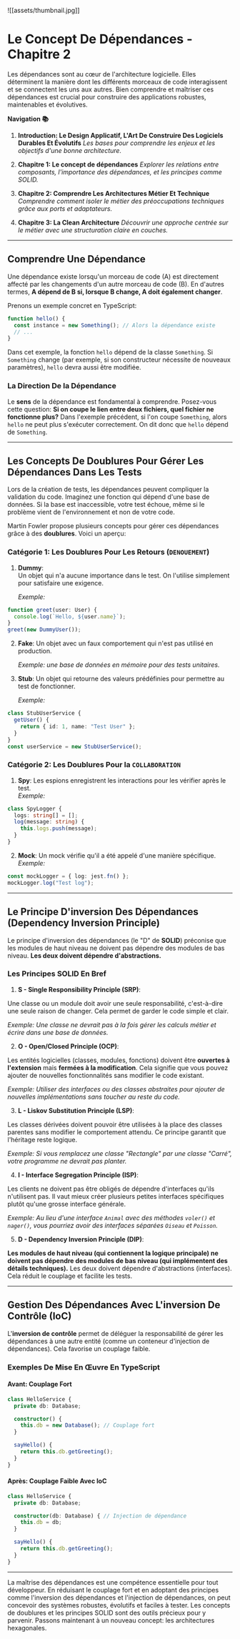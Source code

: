 ![[assets/thumbnail.jpg]]

# Le Concept De Dépendances - Chapitre 2

Les dépendances sont au cœur de l'architecture logicielle. Elles déterminent la manière dont les différents morceaux de code interagissent et se connectent les uns aux autres. Bien comprendre et maîtriser ces dépendances est crucial pour construire des applications robustes, maintenables et évolutives.

**Navigation 📚**

1. **Introduction: Le Design Applicatif, L'Art De Construire Des Logiciels Durables Et Évolutifs**
	 *Les bases pour comprendre les enjeux et les objectifs d'une bonne architecture.*

2. **Chapitre 1: Le concept de dépendances**
	 *Explorer les relations entre composants, l'importance des dépendances, et les principes comme SOLID.*

3. **Chapitre 2: Comprendre Les Architectures Métier Et Technique**
	 *Comprendre comment isoler le métier des préoccupations techniques grâce aux ports et adaptateurs.*

4. **Chapitre 3: La Clean Architecture**
	 *Découvrir une approche centrée sur le métier avec une structuration claire en couches.*

---

## Comprendre Une Dépendance

Une dépendance existe lorsqu'un morceau de code (A) est directement affecté par les changements d'un autre morceau de code (B). En d'autres termes, **A dépend de B si, lorsque B change, A doit également changer**.

Prenons un exemple concret en TypeScript:

```ts
function hello() {
  const instance = new Something(); // Alors la dépendance existe
  // ...
}
```

Dans cet exemple, la fonction `hello` dépend de la classe `Something`. Si `Something` change (par exemple, si son constructeur nécessite de nouveaux paramètres), `hello` devra aussi être modifiée.

### La Direction De la Dépendance

Le **sens** de la dépendance est fondamental à comprendre. Posez-vous cette question: **Si on coupe le lien entre deux fichiers, quel fichier ne fonctionne plus?** Dans l'exemple précédent, si l'on coupe `Something`, alors `hello` ne peut plus s'exécuter correctement. On dit donc que `hello` dépend de `Something`.

---

## Les Concepts De Doublures Pour Gérer Les Dépendances Dans Les Tests

Lors de la création de tests, les dépendances peuvent compliquer la validation du code. Imaginez une fonction qui dépend d'une base de données. Si la base est inaccessible, votre test échoue, même si le problème vient de l'environnement et non de votre code.

Martin Fowler propose plusieurs concepts pour gérer ces dépendances grâce à des **doublures**. Voici un aperçu:

### Catégorie 1: Les Doublures Pour Les Retours (`DENOUEMENT`)

1. **Dummy**:<br/>
	 Un objet qui n'a aucune importance dans le test. On l'utilise simplement pour satisfaire une exigence.<br/>

	 *Exemple:*

```ts
function greet(user: User) {
  console.log(`Hello, ${user.name}`);
}
greet(new DummyUser());
```

2. **Fake**:
	 Un objet avec un faux comportement qui n'est pas utilisé en production.<br/>

	 *Exemple: une base de données en mémoire pour des tests unitaires.*

3. **Stub**:
	 Un objet qui retourne des valeurs prédéfinies pour permettre au test de fonctionner.<br/>

	 *Exemple:*

```ts
class StubUserService {
  getUser() {
    return { id: 1, name: "Test User" };
  }
}
const userService = new StubUserService();
```

### Catégorie 2: Les Doublures Pour la `COLLABORATION`

1. **Spy**:
	 Les espions enregistrent les interactions pour les vérifier après le test.<br/>
	 *Exemple:*

```ts
class SpyLogger {
  logs: string[] = [];
  log(message: string) {
    this.logs.push(message);
  }
}
```

2. **Mock**:
	 Un mock vérifie qu'il a été appelé d'une manière spécifique.<br/>
	 *Exemple:*

```ts
const mockLogger = { log: jest.fn() };
mockLogger.log("Test log");
```

---

## Le Principe D'inversion Des Dépendances (Dependency Inversion Principle)

Le principe d'inversion des dépendances (le "D" de **SOLID**) préconise que les modules de haut niveau ne doivent pas dépendre des modules de bas niveau. **Les deux doivent dépendre d'abstractions.**

### Les Principes SOLID En Bref

1. **S - Single Responsibility Principle (SRP)**:

Une classe ou un module doit avoir une seule responsabilité, c'est-à-dire une seule raison de changer. Cela permet de garder le code simple et clair.

*Exemple: Une classe ne devrait pas à la fois gérer les calculs métier et écrire dans une base de données.*

2. **O - Open/Closed Principle (OCP)**:

Les entités logicielles (classes, modules, fonctions) doivent être **ouvertes à l'extension** mais **fermées à la modification**. Cela signifie que vous pouvez ajouter de nouvelles fonctionnalités sans modifier le code existant.

*Exemple: Utiliser des interfaces ou des classes abstraites pour ajouter de nouvelles implémentations sans toucher au reste du code.*

3. **L - Liskov Substitution Principle (LSP)**:

Les classes dérivées doivent pouvoir être utilisées à la place des classes parentes sans modifier le comportement attendu. Ce principe garantit que l'héritage reste logique.

*Exemple: Si vous remplacez une classe "Rectangle" par une classe "Carré", votre programme ne devrait pas planter.*

4. **I - Interface Segregation Principle (ISP)**:

Les clients ne doivent pas être obligés de dépendre d'interfaces qu'ils n'utilisent pas. Il vaut mieux créer plusieurs petites interfaces spécifiques plutôt qu'une grosse interface générale.

*Exemple: Au lieu d'une interface `Animal` avec des méthodes `voler()` et `nager()`, vous pourriez avoir des interfaces séparées `Oiseau` et `Poisson`.*

5. **D - Dependency Inversion Principle (DIP)**:

**Les modules de haut niveau (qui contiennent la logique principale) ne doivent pas dépendre des modules de bas niveau (qui implémentent des détails techniques).** Les deux doivent dépendre d'abstractions (interfaces). Cela réduit le couplage et facilite les tests.

---

## Gestion Des Dépendances Avec L'inversion De Contrôle (IoC)

L'**inversion de contrôle** permet de déléguer la responsabilité de gérer les dépendances à une autre entité (comme un conteneur d'injection de dépendances). Cela favorise un couplage faible.

### Exemples De Mise En Œuvre En TypeScript

#### Avant: Couplage Fort

```ts
class HelloService {
  private db: Database;

  constructor() {
    this.db = new Database(); // Couplage fort
  }

  sayHello() {
    return this.db.getGreeting();
  }
}
```

#### Après: Couplage Faible Avec IoC

```ts
class HelloService {
  private db: Database;

  constructor(db: Database) { // Injection de dépendance
    this.db = db;
  }

  sayHello() {
    return this.db.getGreeting();
  }
}
```

---

La maîtrise des dépendances est une compétence essentielle pour tout développeur. En réduisant le couplage fort et en adoptant des principes comme l'inversion des dépendances et l'injection de dépendances, on peut concevoir des systèmes robustes, évolutifs et faciles à tester. Les concepts de doublures et les principes SOLID sont des outils précieux pour y parvenir. Passons maintenant à un nouveau concept: les architectures hexagonales.
